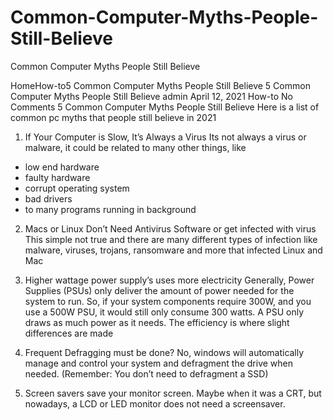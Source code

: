 # Common-Computer-Myths-People-Still-Believe
Common Computer Myths People Still Believe

 HomeHow-to5 Common Computer Myths People Still Believe
5 Common Computer Myths People Still Believe admin  April 12, 2021  How-to  No Comments
5 Common Computer Myths People Still Believe
Here is a list of common pc myths that people still believe in 2021



1. If Your Computer is Slow, It’s Always a Virus
Its not always a virus or malware, it could be related to many other things, like
* low end hardware
* faulty hardware
* corrupt operating system
* bad drivers
* to many programs running in background

2. Macs or Linux Don’t Need Antivirus Software or get infected with virus
This simple not true and there are many different types of infection like malware, viruses, trojans, ransomware and more that infected Linux and Mac

3. Higher wattage power supply’s uses more electricity
Generally, Power Supplies (PSUs) only deliver the amount of power needed for the system to run. So, if your system components require 300W, and you use a 500W PSU, it would still only consume 300 watts. A PSU only draws as much power as it needs. The efficiency is where slight differences are made

4. Frequent Defragging must be done?
No, windows will automatically manage and control your system and defragment the drive when needed. (Remember: You don’t need to defragment a SSD)

5. Screen savers save your monitor screen.
Maybe when it was a CRT, but nowadays, a LCD or LED monitor does not need a screensaver.
